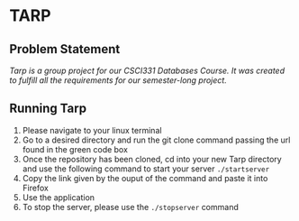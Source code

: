 # **TARP**

## Problem Statement
*Tarp is a group project for our CSCI331 Databases Course. It was created to fulfill all the requirements for our semester-long project.*

## Running Tarp
1. Please navigate to your linux terminal
2. Go to a desired directory and run the git clone command passing the url found in the green code box
3. Once the repository has been cloned, cd into your new Tarp directory and use the following command to start your server ```./startserver```
4. Copy the link given by the ouput of the command and paste it into Firefox
5. Use the application
6. To stop the server, please use the ```./stopserver``` command
